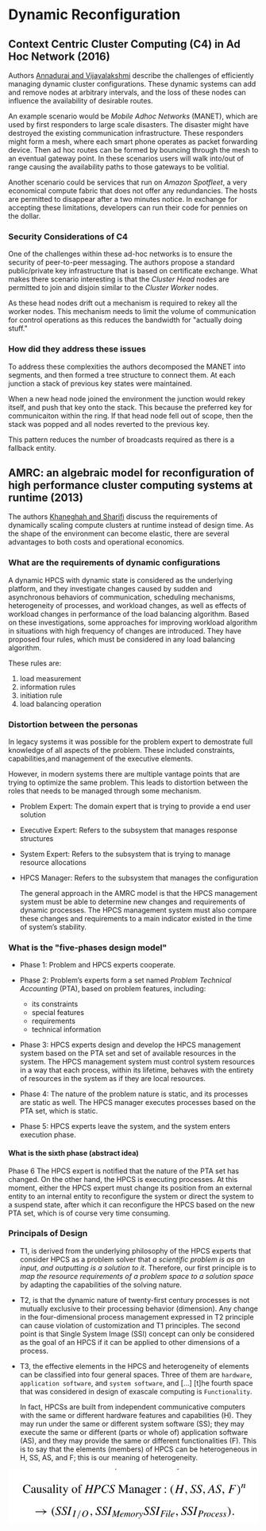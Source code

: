# Dynamic Reconfiguration

## Context Centric Cluster Computing (C4) in Ad Hoc Network (2016)

Authors [Annadurai and Vijayalakshmi](Context_Centric_Cluster_Computing.pdf) describe the challenges of efficiently managing dynamic cluster configurations. These dynamic systems can add and remove nodes at arbitrary intervals, and the loss of these nodes can influence the availability of desirable routes.

An example scenario would be _Mobile Adhoc Networks_ (MANET), which are used by first responders to large scale disasters. The disaster might have destroyed the existing communication infrastructure. These responders might form a mesh, where each smart phone operates as packet forwarding device. Then ad hoc routes can be formed by bouncing through the mesh to an eventual gateway point. In these scenarios users will walk into/out of range causing the availability paths to those gateways to be volitial.

Another scenario could be services that run on _Amazon Spotfleet_, a very economical compute fabric that does not offer any redundancies. The hosts are permitted to disappear after a two minutes notice. In exchange for accepting these limitations, developers can run their code for pennies on the dollar.

### Security Considerations of C4

One of the challenges within these ad-hoc networks is to ensure the security of peer-to-peer messaging. The authors propose a standard public/private key infrastructure that is based on certificate exchange. What makes there scenario interesting is that the _Cluster Head_ nodes are permitted to join and disjoin similar to the _Cluster Worker_ nodes.

As these head nodes drift out a mechanism is required to rekey all the worker nodes. This mechanism needs to limit the volume of communication for control operations as this reduces the bandwidth for "actually doing stuff."

### How did they address these issues

To address these complexities the authors decomposed the MANET into segments, and then formed a tree structure to connect them. At each junction a stack of previous key states were maintained.

When a new head node joined the environment the junction would rekey itself, and push that key onto the stack. This because the preferred key for communicaiton within the ring. If that head node fell out of scope, then the stack was popped and all nodes reverted to the previous key.

This pattern reduces the number of broadcasts required as there is a fallback entity.

## AMRC: an algebraic model for reconfiguration of high performance cluster computing systems at runtime (2013)

The authors [Khaneghah and Sharifi](Alegbraic_model_for_reconfigurable_clustering.pdf) discuss the requirements of dynamically scaling compute clusters at runtime instead of design time. As the shape of the environment can become elastic, there are several advantages to both costs and operational economics.

### What are the requirements of dynamic configurations

  A dynamic HPCS with dynamic state is considered as the underlying platform, and they investigate changes caused by sudden and asynchronous behaviors of communication, scheduling mechanisms, heterogeneity of processes, and workload changes, as well as effects of workload changes in performance of the load balancing algorithm. Based on these investigations, some approaches for improving workload algorithm in situations with high frequency of changes are introduced. They have proposed four rules, which must be considered in any load balancing algorithm. 

These rules are:

1. load measurement
2. information rules
3. initiation rule
4. load balancing operation

### Distortion between the personas

In legacy systems it was possible for the problem expert to demostrate full knowledge of all aspects of the problem. These included constraints, capabilities,and management of the executive elements.

However, in modern systems there are multiple vantage points that are trying to optimize the same problem. This leads to distortion between the roles that needs to be managed through some mechanism.

- Problem Expert: The domain expert that is trying to provide a end user solution
- Executive Expert: Refers to the subsystem that manages response structures
- System Expert: Refers to the subsystem that is trying to manage resource allocations
- HPCS Manager: Refers to the subsystem that manages the configuration

  The general approach in the AMRC model is that the HPCS management system must be able to determine new changes and requirements of dynamic processes. The HPCS management system must also compare these changes and requirements to a main indicator existed in the time of system’s stability.

### What is the "five-phases design model"

- Phase 1: Problem and HPCS experts cooperate.

- Phase 2: Problem’s experts form a set named _Problem Technical Accounting_ (PTA), based on problem features, including: 
  - its constraints 
  - special features 
  - requirements
  - technical information

- Phase 3: HPCS experts design and develop the HPCS management system based on the PTA set and set of available resources in the system. The HPCS management
system must control system resources in a way that each process, within its lifetime, behaves with the entirety of resources in the system as if they are local resources.

- Phase 4: The nature of the problem nature is static, and its processes are static as well. The HPCS manager executes processes based on the PTA set, which is static.

- Phase 5: HPCS experts leave the system, and the system enters execution phase.

#### What is the sixth phase (abstract idea)

  Phase 6 The HPCS expert is notified that the nature of the PTA set has changed. On the other hand, the HPCS is executing processes. At this moment, either the HPCS expert must change its position from an external entity to an internal entity to reconfigure the system or direct the system to a suspend state, after which it can reconfigure the HPCS based on the new PTA set, which is of course very time consuming.

### Principals of Design

- T1, is derived from the underlying philosophy of the HPCS experts that consider HPCS as a problem solver that _a scientific problem is as an input, and outputting is a solution to it_. Therefore, our first principle is to _map the resource requirements of a problem space to a solution space_ by adapting the
capabilities of the solving nature.

- T2, is that the dynamic nature of twenty-first century processes is not mutually exclusive to their processing behavior (dimension). Any change in the four-dimensional process management expressed in T2 principle can cause violation of customization and T1 principles. The second point is that Single System Image (SSI) concept can only be considered as the goal of an HPCS if it can be applied to other dimensions of a process.

- T3, the effective elements in the HPCS and heterogeneity of elements can be classified into four general spaces. Three of them are `hardware`, `application software`, and `system software`, and [...] [t]he fourth space that was considered in design of exascale computing is `Functionality`.

  In fact, HPCSs are built from independent communicative computers with the same or different hardware features and capabilities (H). They may run under the same or different system software (SS); they may execute the same or different (parts or whole of) application software (AS), and they may provide the same or different functionalities (F). This is to say that the elements (members) of HPCS can be heterogeneous in H, SS, AS, and F; this is our meaning of heterogeneity.

![expression_7.png](expression_7.png)